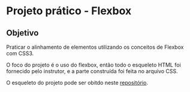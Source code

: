 # Projeto prático - Flexbox

## Objetivo
 Praticar o alinhamento de elementos utilizando os conceitos de Flexbox com CSS3.

 O foco do projeto é o uso do flexbox, então todo o esqueleto HTML foi fornecido pelo instrutor, e a parte construída foi feita no arquivo CSS.

 O esqueleto do projeto pode ser obitdo neste [repositório](https://gitlab.com/karensantos/project-flexbox-dio).